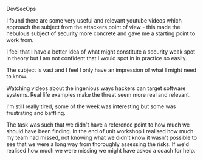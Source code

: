 DevSecOps

I found there are some very useful and relevant youtube videos which approach the subject from the attackers point of view - this made the nebulous subject of security more concrete and gave me a starting point to work from. 

I feel that I have a better idea of what might constitute a security weak spot in theory but I am not confident that I would spot in in practice so easily.

The subject is vast and I feel I only have an impression of what I might need to know. 

Watching videos about the ingenious ways hackers can target software systems. Real life examples make the threat seem more real and relevant.

I'm still really tired, some of the week was interesting but some was frustrating and baffling.

The task was such that we didn't have a reference point to how much we should have been finding. In the end of unit workshop I realised how much my team had missed, not knowing what we didn't know it wasn't possible to see that we were a long way from thoroughly assessing the risks. If we'd realised how much we were missing we might have asked a coach for help. 

